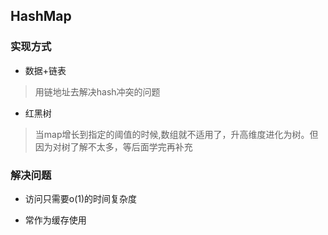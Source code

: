 ## HashMap

### 实现方式

- 数据+链表
> 用链地址去解决hash冲突的问题
- 红黑树

> 当map增长到指定的阈值的时候,数组就不适用了，升高维度进化为树。但因为对树了解不太多，等后面学完再补充
### 解决问题

- 访问只需要o(1)的时间复杂度

- 常作为缓存使用